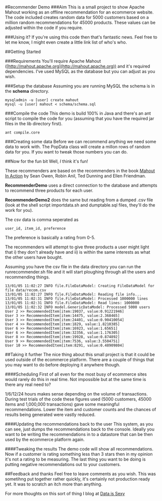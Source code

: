 #Recommender Demo
###Aim
This is a small project to show Apache Mahout working as an offline recommendation for an ecommerce website. The code included creates random data for 5000 customers based on a million random recommendations for 45000 products.  These values can be adjusted within the code if you require.

###Using it? 
If you're using this code then that's fantastic news. Feel free to let me know, I might even create a little link list of who's who. 

##Getting Started

###Requirements
You'll require Apache Mahout ([http://mahout.apache.org](http://mahout.apache.org)) and it's required dependencies. I've used MySQL as the database but you can adjust as you wish.

###Setup the database
Assuming you are running MySQL the schema is in the **schema** directory.

	mysqladmin -u [user] create mahout
	mysql -u [user] mahout < schema/schema.sql

###Compile the code
This demo is build 100% in Java and there's an ant script to compile the code for you (assuming that you have the required jar files in the lib directory first).

	ant compile.core
	
###Creating some data
Before we can recommend anything we need some data to work with.  The PopData class will create a millon rows of random data for you.  If you want to tweak those numbers you can do. 

##Now for the fun bit
Well, *I* think it's fun! 

These recommenders are based on the recommenders in the book [Mahout In Action](http://www.amazon.co.uk/gp/product/1935182684/ref=as_li_ss_tl?ie=UTF8&tag=jasonbelljava-21&linkCode=as2&camp=1634&creative=19450&creativeASIN=1935182684) by Sean Owen, Robin Anil, Ted Dunning and Ellen Friendman. 

**RecommenderDemo** uses a direct connection to the database and attempts to recommend three products for each user.

**RecommenderDemo2** does the same but reading from a dumped .csv file (look at the shell script importdata.sh and dumptable.sql files, they'll do the work for you).

The csv data is comma seperated as
	
	user_id, item_id, preference
	
The preference is basically a rating from 0-5. 

The recommenders will attempt to give three products a user might light that i) they don't already have and ii) is within the same interests as what the other users have bought.

Assuming you have the csv file in the data directory you can run the runrecommender.sh file and it will start ploughing through all the users and recommending things.

	13/01/05 11:02:27 INFO file.FileDataModel: Creating FileDataModel for file data/recom.csv
	13/01/05 11:02:27 INFO file.FileDataModel: Reading file info...
	13/01/05 11:02:31 INFO file.FileDataModel: Processed 1000000 lines
	13/01/05 11:02:31 INFO file.FileDataModel: Read lines: 1000000
	13/01/05 11:02:32 INFO model.GenericDataModel: Processed 5000 users
	User 2 >> RecommendedItem[item:19037, value:0.91221946]
	User 3 >> RecommendedItem[item:14475, value:2.368465]
	User 3 >> RecommendedItem[item:24401, value:0.90410054]
	User 4 >> RecommendedItem[item:1829, value:1.8210385]
	User 6 >> RecommendedItem[item:16923, value:1.65651]
	User 6 >> RecommendedItem[item:32356, value:1.176305]
	User 8 >> RecommendedItem[item:19928, value:0.874892]
	User 9 >> RecommendedItem[item:7536, value:3.5504751]
	User 10 >> RecommendedItem[item:8291, value:0.48909804]
	
	
##Taking it further	
The nice thing about this small project is that it could be used outside of the ecommerce platform.  There are a couple of things that you may want to do before deploying it anywhere though.

####Scheduling
First of all even for the most busy of ecommerce sites would rarely do this in real time. Not impossible but at the same time is there any real need to? 

1/6/12/24 hours makes sense depending on the volume of transactions.  During test trials of the code these figures used (5000 customers, 45000 items and 1,000,000 transactions) gave some meaningful recommendations. Lower the item and customer counts and the chances of results being generated were vastly reduced.

####Updating the recommendations back to the user
This system, as you can see, just dumps the recommendations back to the console. Ideally you want to be writing the recommendations in to a datastore that can be then used by the ecommerce platform again.

####Tweaking the results
The demo code will show all recommendations. Now if a customer is rating something less than 3 stars then in my opinion it's not a rating to be measuring. The last thing you want to be doing is putting negative recommendations out to your customers. 

##Feedback and thanks
Feel free to leave comments as you wish. This was sometihng put together rather quickly, it's certainly not production ready yet. It was to scratch an itch more than anything. 

For more thoughts on this sort of thing I blog at [Data is Sexy](http://www.dataissexy.co.uk)


